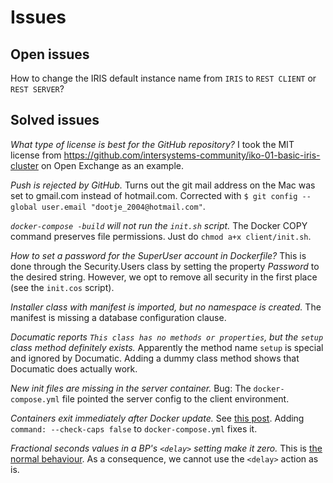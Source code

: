 # Issues

## Open issues

How to change the IRIS default instance name from `IRIS` to `REST CLIENT` or `REST SERVER`?

## Solved issues

*What type of license is best for the GitHub repository?*
I took the MIT license from <https://github.com/intersystems-community/iko-01-basic-iris-cluster> on Open Exchange as an example.

*Push is rejected by GitHub.*
Turns out the git mail address on the Mac was set to gmail.com instead of hotmail.com.
Corrected with `$ git config --global user.email "dootje_2004@hotmail.com"`.

*`docker-compose -build` will not run the `init.sh` script.*
The Docker COPY command preserves file permissions. Just do `chmod a+x client/init.sh`.

*How to set a password for the SuperUser account in Dockerfile?*
This is done through the Security.Users class by setting the property *Password* to the desired string.
However, we opt to remove all security in the first place (see the `init.cos` script).

*Installer class with manifest is imported, but no namespace is created.*
The manifest is missing a database configuration clause.

*Documatic reports `This class has no methods or properties`, but the `setup` class method definitely exists.*
Apparently the method name `setup` is special and ignored by Documatic.
Adding a dummy class method shows that Documatic does actually work.

*New init files are missing in the server container.*
Bug: The `docker-compose.yml` file pointed the server config to the client environment.

*Containers exit immediately after Docker update.*
See [this post](https://community.intersystems.com/post/using-intersystems-iris-containers-docker-201014).
Adding `command: --check-caps false` to `docker-compose.yml` fixes it.

*Fractional seconds values in a BP's `<delay>` setting make it zero.*
This is [the normal behaviour](https://docs.intersystems.com/iris20222/csp/docbook/DocBook.UI.Page.cls?KEY=EBPLR_delay#EBPLR_delay_details).
As a consequence, we cannot use the `<delay>` action as is.
